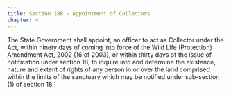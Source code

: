 ```yaml
---
title: Section 18B - Appointment of Collectors
chapter: 4
---
```



The State Government shall appoint, an officer to act as Collector under the Act, within ninety days of coming into force of the Wild Life (Protection) Amendment Act, 2002 (16 of 2003), or within thirty days of the issue of notification under section 18, to inquire into and determine the existence, nature and extent of rights of any person in or over the land comprised within the limits of the sanctuary which may be notified under sub-section (1) of section 18.]

